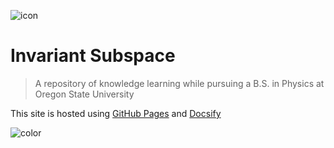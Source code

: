 <!-- https://svs.gsfc.nasa.gov/13326 -->
![icon](/_media/background.gif)

<h1 id="cover-heading">
  Invariant Subspace
</h1>

> A repository of knowledge learning while pursuing a B.S. in Physics at Oregon State University

This site is hosted using [GitHub Pages](https://pages.github.com/) and
[Docsify](https://docsify.js.org/#/)

![color](#eeefef)
